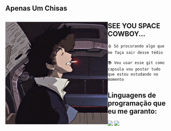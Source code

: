 ## Apenas Um Chisas 
<div>
<img align="left" src="https://github.com/RenChisaki/RenChisaki/blob/main/image/spike.png" alt="spike de cowboy bebop" width="320"/> 
  
## SEE YOU SPACE COWBOY... 
  
```
🩸 Só procurando algo que me faça sair desse tédio 

📚 Vou usar esse git como capsula vou postar tudo que estou estudando no momento
```
<div>

## Linguagens de programação que eu me garanto:

<div>
<img height=50 src="https://cdn.jsdelivr.net/gh/devicons/devicon/icons/c/c-original.svg"/>
<img height=50 src="https://cdn-icons-png.flaticon.com/512/6132/6132222.png"/>
<div>
